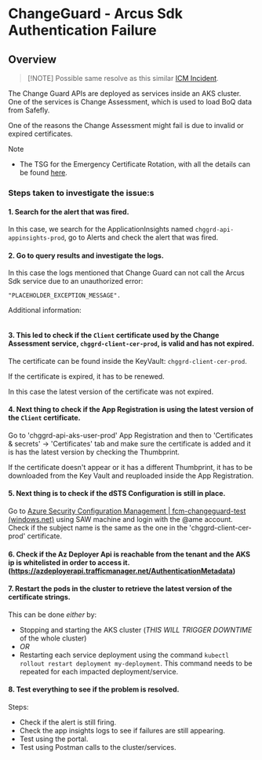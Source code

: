 # ChangeGuard - Arcus Sdk Authentication Failure

## Overview
> [!NOTE] Possible same resolve as this similar [ICM Incident](https://portal.microsofticm.com/imp/v3/incidents/details/387791153/home).

The Change Guard APIs are deployed as services inside an AKS cluster.
One of the services is Change Assessment, which is used to load BoQ data from Safefly.

One of the reasons the Change Assessment might fail is due to invalid or expired certificates.

> [!NOTE]
> - The TSG for the Emergency Certificate Rotation, with all the details can be found [here](https://microsoft.sharepoint.com/teams/WAG/EngSys/ServiceMgmt/ChangeMgmt/ChangeGuard/_layouts/15/Doc.aspx?sourcedoc={b1511488-1e3b-45b8-b1f3-b0b89a26b27a}&action=view&wd=target%28Emergency%20Certificates%20Rotation%20%28ECR%5C%29%20Drill.one%7C970fb975-853c-4b2f-9a7f-12c62a1b988d%2FChange%20Guard%20-%20PROD%20-%20Certificate%20Rotation%20Guide%7C862f4999-13c1-4904-af6a-821e5a8d61d7%2F%29&wdorigin=703).

### Steps taken to investigate the issue:s

#### 1. Search for the alert that was fired.
In this case, we search for the ApplicationInsights named `chggrd-api-appinsights-prod`, go to Alerts and check the alert that was fired.
#### 2. Go to query results and investigate the logs.
In this case the logs mentioned that Change Guard can not call the Arcus Sdk service due to an unauthorized error:
```
"PLACEHOLDER_EXCEPTION_MESSAGE".
```
Additional information:
```

```
#### 3. This led to check if the `Client` certificate used by the Change Assessment service, `chggrd-client-cer-prod`, is valid and has not expired.
The certificate can be found inside the KeyVault: `chggrd-client-cer-prod`.

If the certificate is expired, it has to be renewed.

In this case the latest version of the certificate was not expired.
#### 4. Next thing to check if the App Registration is using the latest version of the `Client` certificate.
Go to 'chggrd-api-aks-user-prod' App Registration and then to 'Certificates & secrets' -> 'Certificates' tab and make sure the certificate is added and it is has the latest version by checking the Thumbprint.

If the certificate doesn't appear or it has a different Thumbprint, it has to be downloaded from the Key Vault and reuploaded inside the App Registration.


#### 5. Next thing is to check if the dSTS Configuration is still in place.

Go to [Azure Security Configuration Management | fcm-changeguard-test (windows.net)](https://ui.dscm.core.windows.net/dscm/dsts/identity/889acfb9-923f-4e3f-9bf2-2a3f9d95fe4f/uswest2-dsts__dsts__core__windows__net,fcm-changeguard-test?tab=identity) using SAW machine and login with the @ame account.
Check if the subject name is the same as the one in the 'chggrd-client-cer-prod' certificate.

#### 6. Check if the Az Deployer Api is reachable from the tenant and the AKS ip is whitelisted in order to access it.(https://azdeployerapi.trafficmanager.net/AuthenticationMetadata)

#### 7. Restart the pods in the cluster to retrieve the latest version of the certificate strings.
This can be done *either* by:
- Stopping and starting the AKS cluster (*THIS WILL TRIGGER DOWNTIME* of the whole cluster)
- *OR*
- Restarting each service deployment using the command `kubectl rollout restart deployment my-deployment`. This command needs to be repeated for each impacted deployment/service.

#### 8. Test everything to see if the problem is resolved.
Steps:
- Check if the alert is still firing.
- Check the app insights logs to see if failures are still appearing.
- Test using the portal.
- Test using Postman calls to the cluster/services.

